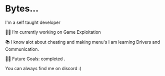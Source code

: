 # Bytes...

I'm  a self taught developer


👨‍💻 I’m currently working on Game Exploitation

📚 I know alot about cheating and making menu's I am learning Drivers and Communication.

💪🏼 Future Goals: completed .


You can always find me on discord :)




